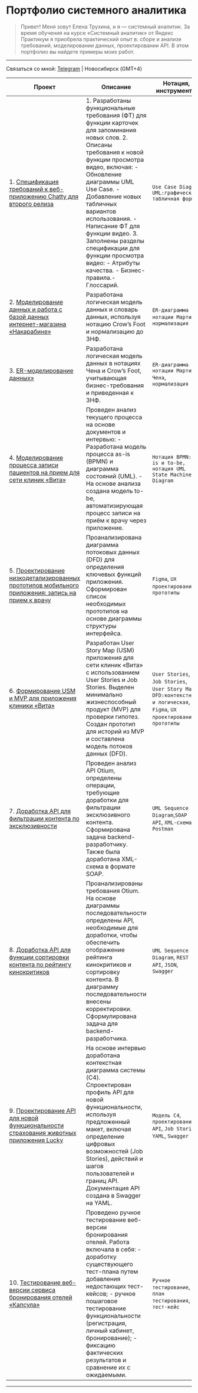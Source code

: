 # Портфолио системного аналитика


> Привет! Меня зовут Елена Трухина, и я — системный аналитик. За время обучения на курсе «Системный аналитик» от Яндекс Практикум я приобрела практический опыт в: сборе и анализе требований, моделировании данных, проектировании API. В этом портфолио вы найдете примеры моих работ.

________________________________________

Связаться со мной: [Telegram](https://t.me/EVTrukhina) | Новосибирск (GMT+4)



| Проект    | Описание                          | Нотация,  инструменты  |
|-----------|-----------------------------------|------------------------|
|1. [Спецификация требований к веб-приложению Chatty для второго релиза](https://drive.google.com/drive/folders/1QaNe8gfW9veCVdJoKIhJuksqQHuzl0mp?usp=sharing)|1. Разработаны функциональные требования (ФТ) для функции карточек для запоминания новых слов. 2. Описаны требования к новой функции просмотра видео, включая: - Обновление диаграммы UML Use Case. - Добавление новых табличных вариантов использования. - Написание ФТ для функции видео. 3. Заполнены разделы спецификации для функции просмотра видео: - Атрибуты качества. - Бизнес-правила.- Глоссарий.|`Use Case Diagram UML:графическая, табличная форма`|	
|2. [Моделирование данных и работа с базой данных интернет-магазина «Накарабине»](https://drive.google.com/drive/folders/1yePGzZtRIMTuCoeXI6bxeLa_RER_RGjs?usp=sharing)|Разработана логическая модель данных и словарь данных, используя нотацию Crow’s Foot и нормализацию до 3НФ.|`ER-диаграмма в нотации Мартина`, `нормализация БД`|
|3. [ER-моделирование данных»](https://drive.google.com/drive/folders/1JWrkk1YFsszHDlDa5S-KySo9Le5RoYTv?usp=sharing)|Разработана логическая модель данных в нотациях Чена и Crow’s Foot, учитывающая бизнес-требования и приведенная к 3НФ.| `ER-диаграмма в нотации Мартина, Чена`, `нормализация БД`|
|4. [Моделирование процесса записи пациентов на прием для сети клиник «Вита»](https://drive.google.com/drive/folders/1u5A3LHWk5Iu1uhkBwoQnfaYoTaVu3AfY?usp=sharing)|Проведен анализ текущего процесса на основе документов и интервью: - Разработана модель процесса as-is (BPMN) и диаграмма состояний (UML). - На основе анализа создана модель to-be, автоматизирующая процесс записи на приём к врачу через приложение.|`Нотация BPMN:as-is и to-be, нотация UML State Machine Diagram`|
|5. [Проектирование низкодетализированных прототипов мобильного приложения: запись на прием к врачу](https://www.figma.com/design/YQNjIa5qtaMBbnr2320kQt/%D0%94%D0%97-%D0%A1%D0%BF%D1%80%D0%B8%D0%BD%D1%82-6-v.2-%D0%A2%D1%80%D1%83%D1%85%D0%B8%D0%BD%D0%BE%D0%B9-%D0%95%D0%BB%D0%B5%D0%BD%D1%8B?node-id=0-1&t=ivgmmJlMpTaXVxXe-1)| Проанализирована диаграмма потоковых данных (DFD) для определения ключевых функций приложения. Сформирован список необходимых прототипов на основе диаграммы структуры интерфейса.|`Figma`, `UX проектирование`, `прототипы`|
|6. [Формирование USM и MVP для приложения клиники «Вита»](https://drive.google.com/drive/folders/1qwxos-gIxy__A5OCDMx0s_IK7qehxKfF?usp=sharing)| Разработан User Story Map (USM) приложения для сети клиник «Вита» с использованием User Stories и Job Stories. Выделен минимально жизнеспособный продукт (MVP) для проверки гипотез. Создан прототип для историй из MVP и составлена модель потоков данных (DFD).|`User Stories`, `Job Stories`, `User Story Map`, `DFD:контекстная и логическая`, `Figma`, `UX проектирование`, `прототипы`|
|7. [Доработка API для фильтрации контента по эксклюзивности](https://drive.google.com/drive/folders/1Pp9k8sYj0MW_AyRRGdPCTLRw6qzlIkKM?usp=sharing)|Проведен анализ API Otium, определены операции, требующие доработки для фильтрации эксклюзивного контента. Сформирована задача backend-разработчику. Также была доработана XML-схема в формате SOAP.|`UML Sequence Diagram`,`SOAP API`, `XML-схема`, `Postman`|
|8. [Доработка API для функции сортировки контента по рейтингу кинокритиков](https://drive.google.com/drive/folders/1-lXZAkgtJ8xc9S7yfqp5uGOY5tJLbBlc?usp=sharing)|Проанализированы требования Otium. На основе диаграммы последовательности определены API, необходимые для доработки, чтобы обеспечить отображение рейтинга кинокритиков и сортировку контента. В диаграмму последовательности внесены корректировки. Сформулирована задача для backend-разработчика.|`UML Sequence Diagram`, `REST API`, `JSON`, `Swagger`|
|9. [Проектирование API для новой функциональности страхования животных приложения Lucky](https://drive.google.com/drive/folders/1r0ngcwrrNIU5C1s1_Sg-iB_vHnscjnLc?usp=sharing)|На основе интервью доработана контекстная диаграмма системы (C4). Спроектирован профиль API для новой функциональности, используя предложенный макет, включая определение цифровых возможностей (Job Stories), действий и шагов пользователей и границ API. Документация API создана в Swagger на YAML.|`Модель C4`, `проектирование API`, `Job Stories`, `YAML`, `Swagger`|
|10. [Тестирование веб-версии сервиса бронирования отелей  «Капсула»](https://drive.google.com/drive/folders/1Km_hCoxDttkwlyJZha-IifWy4HtUzNxR?usp=sharing)|Проведено ручное тестирование веб-версии бронирования отелей.  Работа включала в себя: - доработку существующего тест-плана путем добавления недостающих тест-кейсов; - ручное пошаговое тестирование функциональности (регистрация, личный кабинет, бронирование); - фиксацию фактических результатов и сравнение их с ожидаемыми.|`Ручное тестирование`,  `план тестирования`, `тест-кейс`|

---

